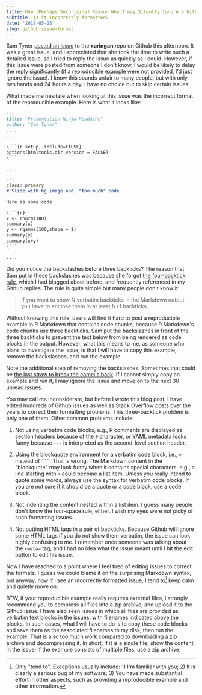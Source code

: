 ```yaml
---
title: One (Perhaps Surprising) Reason Why I may Silently Ignore a Github Issue
subtitle: Is it incorrectly formatted?
date: '2018-05-25'
slug: github-issue-format
---
```


Sam Tyner [posted an issue](https://github.com/yihui/xaringan/issues/142) to the **xaringan** repo on Github this afternoon. It was a great issue, and I appreciated that she took the time to write such a detailed issue, so I tried to reply the issue as quickly as I could. However, if this issue were posted from someone I don't know, I would be likely to delay the reply significantly (if a reproducible example were not provided, I'd just ignore the issue). I know this sounds unfair to many people, but with only two hands and 24 hours a day, I have no choice but to skip certain issues.

What made me hesitate when looking at this issue was the incorrect format of the reproducible example. Here is what it looks like:

````markdown
---
title: "Presentation Ninja Headache"
author: "Sam Tyner"
....
---

\```{r setup, include=FALSE}
options(htmltools.dir.version = FALSE)
\```

....

---
class: primary 
# Slide with bg image and  "too much" code

Here is some code 

\```{r}
x <- rnorm(100)
summary(x)
y <- rgamma(100,shape = 1)
summary(y)
summary(x+y)
\```

....
````

Did you notice the backslashes before three backticks? The reason that Sam put in these backslashes was because she forgot [the four-backtick rule](/en/2017/05/four-backticks-github/), which I had blogged about before, and frequently referenced in my Github replies. The rule is quite simple but many people don't know it:

> If you want to show N verbatim backticks in the Markdown output, you have to enclose them in at least N+1 backticks.

Without knowing this rule, users will find it hard to post a reproducible example in R Markdown that contains code chunks, because R Markdown's code chunks use three backticks. Sam put the backslashes in front of the three backticks to prevent the text below from being rendered as code blocks in the output. However, what this means to me, as someone who plans to investigate the issue, is that I will have to copy this example, remove the backslashes, and run the example.

Note the additional step of removing the backslashes. Sometimes that could be [the last straw to break the camel's back](https://en.wikipedia.org/wiki/Straw_that_broke_the_camel%27s_back). If I cannot simply copy an example and run it, I may ignore the issue and move on to the next 30 unread issues.

You may call me inconsiderate, but before I wrote this blog post, I have edited hundreds of Github issues as well as Stack Overflow posts over the years to correct their formatting problems. This three-backtick problem is only one of them. Other common problems include:

1. Not using verbatim code blocks, e.g., R comments are displayed as section headers because of the `#` character, or YAML metadata looks funny because `---` is interpreted as the second-level section header.

1. Using the blockquote environment for a verbatim code block, i.e., `>` instead of ```` ``` ````. That is wrong. The Markdown content in the "blockquote" may look funny when it contains special characters, e.g., a line starting with `+` could become a list item. Unless you really intend to quote some words, always use the syntax for verbatim code blocks. If you are not sure if it should be a quote or a code block, use a code block.

1. Not indenting the content nested within a list item. I guess many people don't know the four-space rule, either. I wish my eyes were not picky of such formatting issues...

1. Not putting HTML tags in a pair of backticks. Because Github will ignore some HTML tags if you do not show them verbatim, the issue can look highly confusing to me. I remember once someone was talking about the `<meta>` tag, and I had no idea what the issue meant until I hit the edit button to edit his issue.

Now I have reached to a point where I feel tired of editing issues to correct the formats. I guess we could blame it on the surprising Markdown syntax, but anyway, now if I see an incorrectly formatted issue, I tend to[^1] keep calm and quietly move on.

BTW, if your reproducible example really requires external files, I strongly recommend you to compress all files into a zip archive, and upload it to the Github issue. I have also seen issues in which all files are provided as verbatim text blocks in the issues, with filenames indicated above the blocks. In such cases, what I will have to do is to copy these code blocks and save them as the associated filenames to my disk, then run the example. That is also too much work compared to downloading a zip archive and decompressing it. In short, if it is a single file, show the content in the issue; if the example consists of multiple files, use a zip archive.

[^1]: Only "tend to". Exceptions usually include: 1) I'm familiar with you; 2) It is clearly a serious bug of my software; 3) You have made substantial effort in other aspects, such as providing a reproducible example and other information.
